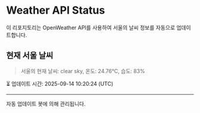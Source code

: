 
# Weather API Status

이 리포지토리는 OpenWeather API를 사용하여 서울의 날씨 정보를 자동으로 업데이트합니다.

## 현재 서울 날씨
> 서울의 현재 날씨: clear sky, 온도: 24.76°C, 습도: 83%

⏳ 업데이트 시간: 2025-09-14 10:20:24 (UTC)

---
자동 업데이트 봇에 의해 관리됩니다.

